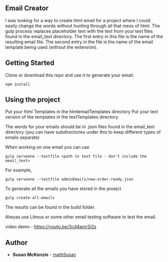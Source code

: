 ## Email Creator

I was looking for a way to create html email for a project where I could easily change the words without hunting through all that mess of html.  The gulp process replaces placeholder text with the text from your text files found in the email_text directory.   The first entry in this file is the name of the resulting email file.  The second entry in the file is the name of the email template being used (without the extension).  

## Getting Started

Clone or download this repo and use it to generate your email.
``` 
npm install
```

## Using the project
Put your html Templates in the htmlemailTemplates directory
Put your text version of the templates in the textTemplates directory

The words for your emails should be in .json files found in the email_text directory (you can have subdirectories under this to keep different types of emails separate)

When working on one email you can use
```
gulp serveone --textfile <path to text file - don't include the email_text>
```
For example, 
```
gulp serveone --textfile adminEmails/new-order-ready.json 
```

To generate all the emails you have stored in the proejct 
```
gulp create-all-emails
```
The results can be found in the build folder.

Alwyas use Litmus or some other email testing software to test the email.

video demo  - https://youtu.be/3cd4amrSi2s

## Author

* **Susan McKenzie**  - [mathSusan](https://github.com/mathsusan)

